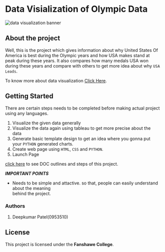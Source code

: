# Data Visialization of Olympic Data

![](../downloads/data.jpg "data visualization banner")

## About the project

Well, this is the project which gives information about why United States Of America is 
best during the Olympic years and how USA makes stand at peak during these years.
It also compares how many medals USA won during these years and compare with others 
to get more idea about why ```USA Leads```.

To know more about data visualization [Click Here](https://www.tableau.com/learn/articles/data-visualization).

## Getting Started

There are certain steps needs to be completed before making actual project using any languages.
1. Visualize the given data generally
2. Visualize the data again using tableau to get more precise about the data
3. Generate basic template design to get an idea where you gonna put your ```PYTHON``` generated
   charts.
4. Create web page using ```HTML```, ```CSS``` and ```PYTHON```.
5. Launch Page

[click here](https://drive.google.com/open?id=1Y4-DeCiF2nZhCFGcvpLKcOR1e2ee7B9nTWfq1H9U1vE) to see DOC outlines and steps of this project.

***IMPORTANT POINTS***

- Needs to be simple and attactive. so that, people can easily understand about the meaning  
  behind the project.

### Authors

1. Deepkumar Patel(0953510)


## License 

This project is licensed under the **Fanshawe College**.